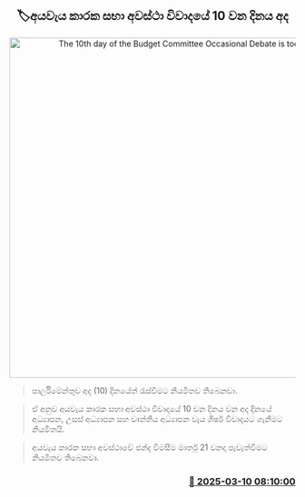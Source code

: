 <p align='center'><b><h2 align='center' title='The 10th day of the Budget Committee Occasional Debate is today.'>🏷අයවැය කාරක සභා අවස්ථා විවාදයේ 10 වන දිනය අද</h2></b></p>
<p align='center'><img src='https://helakuru.sgp1.cdn.digitaloceanspaces.com/esana/images/lib/budget-2025-new.jpg' width='600' alt='The 10th day of the Budget Committee Occasional Debate is today.'></p>

> පාර්ලිමේන්තුව අද (10) දිනයේත් රැස්වීමට නියමිතව තිබෙනවා.

> ඒ අනුව අයවැය කාරක සභා අවස්ථා විවාදයේ 10 වන දිනය වන අද දිනයේ අධ්‍යාපන, උසස් අධ්‍යාපන සහ වෘත්තීය අධ්‍යාපන වැය ශීර්ෂ විවාදයට ගැනීමට නියමිතයි.

> අයවැය කාරක සභා අවස්ථාවේ ඡන්ද විමසීම මාර්තු 21 වනදා පැවැත්වීමට නියමිතව තිබෙනවා.



<h3 align='right'><a href='https://www.helakuru.lk/esana/p/108177/'>📅 2025-03-10 08:10:00</a></h3>
